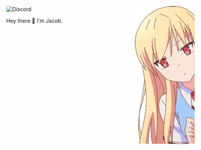 <div>
<img src="https://github.com/K530-hub/K530-hub/blob/main/files/1.gif" width="160" align="right" />
  
![Discord](https://img.shields.io/badge/Discord-pesekjan%235182-informational?style=for-the-badge&logo=discord&color=7289da)


Hey there 👋
I'm Jacob.
  
